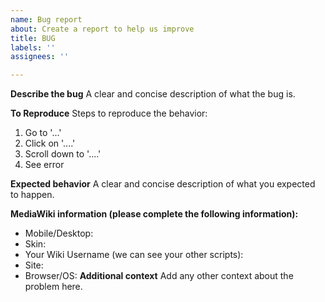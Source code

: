 ```yaml
---
name: Bug report
about: Create a report to help us improve
title: BUG
labels: ''
assignees: ''

---
```


**Describe the bug**
A clear and concise description of what the bug is.

**To Reproduce**
Steps to reproduce the behavior:
1. Go to '...'
2. Click on '....'
3. Scroll down to '....'
4. See error

**Expected behavior**
A clear and concise description of what you expected to happen.

**MediaWiki information (please complete the following information):**
 - Mobile/Desktop: 
 - Skin:
 - Your Wiki Username (we can see your other scripts):
 - Site:
 - Browser/OS:
**Additional context**
Add any other context about the problem here.
